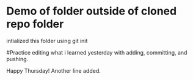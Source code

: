# Demo of folder outside of cloned repo folder

intialized this folder using git init

#Practice editing what i learned yesterday with adding, committing, and pushing.

Happy Thursday!
Another line added.